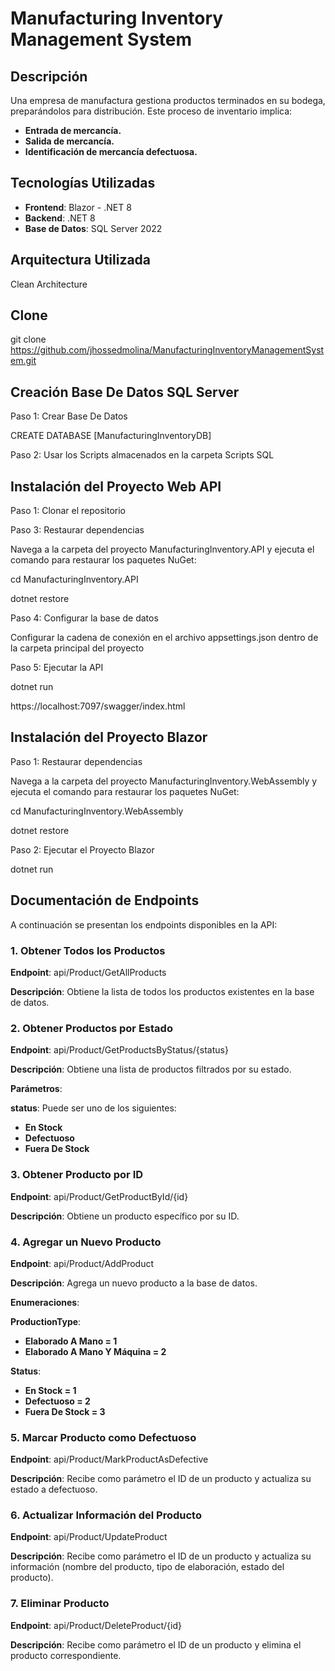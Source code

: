 # Manufacturing Inventory Management System

## Descripción

Una empresa de manufactura gestiona productos terminados en su bodega, preparándolos para distribución. Este proceso de inventario implica:


- **Entrada de mercancía.**
- **Salida de mercancía.**
- **Identificación de mercancía defectuosa.**

## Tecnologías Utilizadas

- **Frontend**: Blazor - .NET 8
- **Backend**: .NET 8
- **Base de Datos**: SQL Server 2022

## Arquitectura Utilizada

Clean Architecture

## Clone

git clone https://github.com/jhossedmolina/ManufacturingInventoryManagementSystem.git

## Creación Base De Datos SQL Server

Paso 1: Crear Base De Datos


CREATE DATABASE [ManufacturingInventoryDB]


Paso 2: Usar los Scripts almacenados en la carpeta Scripts SQL

## Instalación del Proyecto Web API

Paso 1: Clonar el repositorio


Paso 3: Restaurar dependencias


Navega a la carpeta del proyecto ManufacturingInventory.API y ejecuta el comando para restaurar los paquetes NuGet:



cd ManufacturingInventory.API


dotnet restore


Paso 4: Configurar la base de datos


Configurar la cadena de conexión en el archivo appsettings.json dentro de la carpeta principal del proyecto


Paso 5: Ejecutar la API 


dotnet run

https://localhost:7097/swagger/index.html

## Instalación del Proyecto Blazor

Paso 1: Restaurar dependencias


Navega a la carpeta del proyecto ManufacturingInventory.WebAssembly y ejecuta el comando para restaurar los paquetes NuGet:


cd ManufacturingInventory.WebAssembly


dotnet restore

Paso 2: Ejecutar el Proyecto Blazor


dotnet run

## Documentación de Endpoints

A continuación se presentan los endpoints disponibles en la API:

### 1. Obtener Todos los Productos

**Endpoint**: api/Product/GetAllProducts


**Descripción**: Obtiene la lista de todos los productos existentes en la base de datos.

### 2. Obtener Productos por Estado

**Endpoint**: api/Product/GetProductsByStatus/{status}


**Descripción**: Obtiene una lista de productos filtrados por su estado.


**Parámetros**:


**status**: Puede ser uno de los siguientes:


- **En Stock**
- **Defectuoso**
- **Fuera De Stock**

### 3. Obtener Producto por ID

**Endpoint**: api/Product/GetProductById/{id}


**Descripción**: Obtiene un producto específico por su ID.

### 4. Agregar un Nuevo Producto

**Endpoint**: api/Product/AddProduct


**Descripción**: Agrega un nuevo producto a la base de datos.

**Enumeraciones**:


**ProductionType**:


- **Elaborado A Mano = 1**
- **Elaborado A Mano Y Máquina = 2**


**Status**:


- **En Stock = 1**
- **Defectuoso = 2**
- **Fuera De Stock = 3**

### 5. Marcar Producto como Defectuoso

**Endpoint**: api/Product/MarkProductAsDefective


**Descripción**: Recibe como parámetro el ID de un producto y actualiza su estado a defectuoso.

### 6. Actualizar Información del Producto

**Endpoint**: api/Product/UpdateProduct


**Descripción**: Recibe como parámetro el ID de un producto y actualiza su información (nombre del producto, tipo de elaboración, estado del producto).

### 7. Eliminar Producto

**Endpoint**: api/Product/DeleteProduct/{id}


**Descripción**: Recibe como parámetro el ID de un producto y elimina el producto correspondiente.